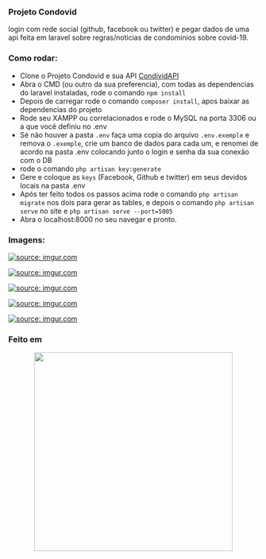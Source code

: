 ### Projeto Condovid
login com rede social (github, facebook ou twitter) e pegar dados de uma api feita em laravel sobre regras/noticias de condominios sobre covid-19.

### Como rodar:
- Clone o Projeto Condovid e sua API [CondividAPI](https://github.com/VictordaSilvaf/CondoVid)
- Abra o CMD (ou outro da sua preferencia), com todas as dependencias do laravel instaladas, rode o comando `npm install`
- Depois de carregar rode o comando `composer install`, apos baixar as dependencias do projeto
- Rode seu XAMPP ou correlacionados e rode o MySQL na porta 3306 ou a que você definiu no .env
- Sé não houver a pasta `.env` faça uma copia do arquivo `.env.exemple` e remova o `.exemple`, crie um banco de dados para cada um, e renomei de acordo na pasta .env colocando junto o login e senha da sua conexão com o DB
- rode o comando `php artisan key:generate`
- Gere e coloque as `keys` (Facebook, Github e twitter) em seus devidos locais na pasta .env
- Após ter feito todos os passos acima rode o comando `php artisan migrate` nos dois para gerar as tables, e depois o comando `php artisan serve` no site e `php artisan serve --port=5005`
- Abra o localhost:8000 no seu navegar e pronto.

### Imagens:
<a href="https://imgur.com/b2oFrBj"><img src="https://i.imgur.com/b2oFrBj.png" title="source: imgur.com" /></a>

<a href="https://imgur.com/cuMcWDm"><img src="https://i.imgur.com/cuMcWDm.png" title="source: imgur.com" /></a>

<a href="https://imgur.com/no2kOZr"><img src="https://i.imgur.com/no2kOZr.png" title="source: imgur.com" /></a>

<a href="https://imgur.com/OI3OHnO"><img src="https://i.imgur.com/OI3OHnO.png" title="source: imgur.com" /></a>

<a href="https://imgur.com/b95F3XK"><img src="https://i.imgur.com/b95F3XK.png" title="source: imgur.com" /></a>


### Feito em
<p align="center"><a href="https://laravel.com" target="_blank"><img src="https://raw.githubusercontent.com/laravel/art/master/logo-lockup/5%20SVG/2%20CMYK/1%20Full%20Color/laravel-logolockup-cmyk-red.svg" width="400"></a></p>


